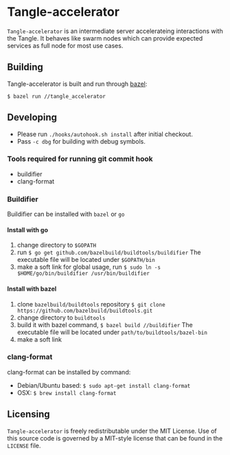 # Tangle-accelerator

`Tangle-accelerator` is an intermediate server accelerateing interactions 
with the Tangle. It behaves like swarm nodes which can provide expected
services as full node for most use cases.

## Building

Tangle-accelerator is built and run through [bazel](https://www.bazel.build/):

```
$ bazel run //tangle_accelerator
```

## Developing

- Please run `./hooks/autohook.sh install` after initial checkout.
- Pass `-c dbg` for building with debug symbols.

### Tools required for running git commit hook
- buildifier
- clang-format

### Buildifier
Buildifier can be installed with `bazel` or `go`

#### Install with go
1. change directory to `$GOPATH`
2. run `$ go get github.com/bazelbuild/buildtools/buildifier`
   The executable file will be located under `$GOPATH/bin`
3. make a soft link for global usage, run
   `$ sudo ln -s $HOME/go/bin/buildifier /usr/bin/buildifier`

#### Install with bazel
1. clone `bazelbuild/buildtools` repository
   `$ git clone https://github.com/bazelbuild/buildtools.git`
2. change directory to `buildtools`
3. build it with bazel command, `$ bazel build //buildifier`
   The executable file will be located under `path/to/buildtools/bazel-bin`
4. make a soft link

### clang-format
clang-format can be installed by command:
- Debian/Ubuntu based: `$ sudo apt-get install clang-format`
- OSX: `$ brew install clang-format`

## Licensing
`Tangle-accelerator` is freely redistributable under the MIT License. Use of this source
code is governed by a MIT-style license that can be found in the `LICENSE` file.

